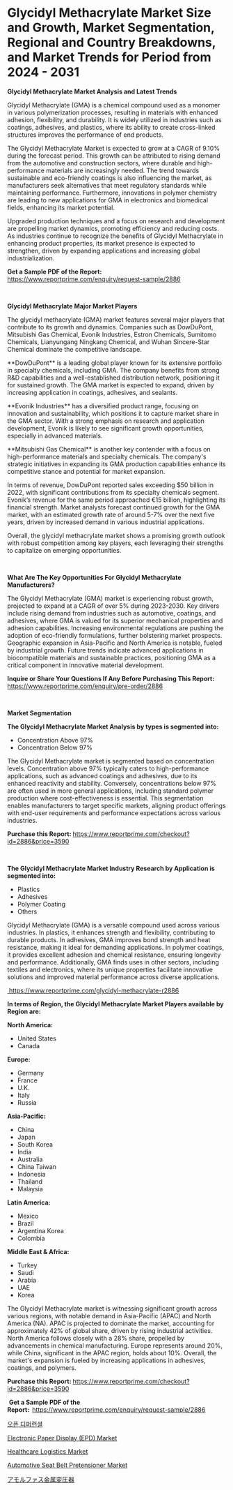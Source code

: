 <p><h1>Glycidyl Methacrylate Market Size and Growth, Market Segmentation, Regional and Country Breakdowns, and Market Trends for Period from 2024 -  2031</h1></p><p><strong>Glycidyl Methacrylate Market Analysis and Latest Trends</strong></p>
<p><p>Glycidyl Methacrylate (GMA) is a chemical compound used as a monomer in various polymerization processes, resulting in materials with enhanced adhesion, flexibility, and durability. It is widely utilized in industries such as coatings, adhesives, and plastics, where its ability to create cross-linked structures improves the performance of end products. </p><p>The Glycidyl Methacrylate Market is expected to grow at a CAGR of 9.10% during the forecast period. This growth can be attributed to rising demand from the automotive and construction sectors, where durable and high-performance materials are increasingly needed. The trend towards sustainable and eco-friendly coatings is also influencing the market, as manufacturers seek alternatives that meet regulatory standards while maintaining performance. Furthermore, innovations in polymer chemistry are leading to new applications for GMA in electronics and biomedical fields, enhancing its market potential. </p><p>Upgraded production techniques and a focus on research and development are propelling market dynamics, promoting efficiency and reducing costs. As industries continue to recognize the benefits of Glycidyl Methacrylate in enhancing product properties, its market presence is expected to strengthen, driven by expanding applications and increasing global industrialization.</p></p>
<p><strong>Get a Sample PDF of the Report:&nbsp;</strong> <a href="https://www.reportprime.com/enquiry/request-sample/2886">https://www.reportprime.com/enquiry/request-sample/2886</a></p>
<p>&nbsp;</p>
<p><strong>Glycidyl Methacrylate Major Market Players</strong></p>
<p><p>The glycidyl methacrylate (GMA) market features several major players that contribute to its growth and dynamics. Companies such as DowDuPont, Mitsubishi Gas Chemical, Evonik Industries, Estron Chemicals, Sumitomo Chemicals, Lianyungang Ningkang Chemical, and Wuhan Sincere-Star Chemical dominate the competitive landscape.</p><p>**DowDuPont** is a leading global player known for its extensive portfolio in specialty chemicals, including GMA. The company benefits from strong R&D capabilities and a well-established distribution network, positioning it for sustained growth. The GMA market is expected to expand, driven by increasing application in coatings, adhesives, and sealants.</p><p>**Evonik Industries** has a diversified product range, focusing on innovation and sustainability, which positions it to capture market share in the GMA sector. With a strong emphasis on research and application development, Evonik is likely to see significant growth opportunities, especially in advanced materials.</p><p>**Mitsubishi Gas Chemical** is another key contender with a focus on high-performance materials and specialty chemicals. The company's strategic initiatives in expanding its GMA production capabilities enhance its competitive stance and potential for market expansion.</p><p>In terms of revenue, DowDuPont reported sales exceeding $50 billion in 2022, with significant contributions from its specialty chemicals segment. Evonik’s revenue for the same period approached €15 billion, highlighting its financial strength. Market analysts forecast continued growth for the GMA market, with an estimated growth rate of around 5-7% over the next five years, driven by increased demand in various industrial applications.</p><p>Overall, the glycidyl methacrylate market shows a promising growth outlook with robust competition among key players, each leveraging their strengths to capitalize on emerging opportunities.</p></p>
<p>&nbsp;</p>
<p><strong>What Are The Key Opportunities For Glycidyl Methacrylate Manufacturers?</strong></p>
<p><p>The Glycidyl Methacrylate (GMA) market is experiencing robust growth, projected to expand at a CAGR of over 5% during 2023-2030. Key drivers include rising demand from industries such as automotive, coatings, and adhesives, where GMA is valued for its superior mechanical properties and adhesion capabilities. Increasing environmental regulations are pushing the adoption of eco-friendly formulations, further bolstering market prospects. Geographic expansion in Asia-Pacific and North America is notable, fueled by industrial growth. Future trends indicate advanced applications in biocompatible materials and sustainable practices, positioning GMA as a critical component in innovative material development.</p></p>
<p><strong>Inquire or Share Your Questions If Any Before Purchasing This Report:</strong> <a href="https://www.reportprime.com/enquiry/pre-order/2886">https://www.reportprime.com/enquiry/pre-order/2886</a></p>
<p>&nbsp;</p>
<p><strong>Market Segmentation</strong></p>
<p><strong>The Glycidyl Methacrylate Market Analysis by types is segmented into:</strong></p>
<p><ul><li>Concentration Above 97%</li><li>Concentration Below 97%</li></ul></p>
<p><p>The Glycidyl Methacrylate market is segmented based on concentration levels. Concentration above 97% typically caters to high-performance applications, such as advanced coatings and adhesives, due to its enhanced reactivity and stability. Conversely, concentrations below 97% are often used in more general applications, including standard polymer production where cost-effectiveness is essential. This segmentation enables manufacturers to target specific markets, aligning product offerings with end-user requirements and performance expectations across various industries.</p></p>
<p><strong>Purchase this Report:&nbsp;</strong><a href="https://www.reportprime.com/checkout?id=2886&price=3590">https://www.reportprime.com/checkout?id=2886&price=3590</a></p>
<p>&nbsp;</p>
<p><strong>The Glycidyl Methacrylate Market Industry Research by Application is segmented into:</strong></p>
<p><ul><li>Plastics</li><li>Adhesives</li><li>Polymer Coating</li><li>Others</li></ul></p>
<p><p>Glycidyl Methacrylate (GMA) is a versatile compound used across various industries. In plastics, it enhances strength and flexibility, contributing to durable products. In adhesives, GMA improves bond strength and heat resistance, making it ideal for demanding applications. In polymer coatings, it provides excellent adhesion and chemical resistance, ensuring longevity and performance. Additionally, GMA finds uses in other sectors, including textiles and electronics, where its unique properties facilitate innovative solutions and improved material performance across diverse applications.</p></p>
<p><a href="https://www.reportprime.com/glycidyl-methacrylate-r2886">&nbsp;https://www.reportprime.com/glycidyl-methacrylate-r2886</a></p>
<p><strong>In terms of Region, the Glycidyl Methacrylate Market Players available by Region are:</strong></p>
<p>
    <p> <strong> North America: </strong>
        <ul>
            <li>United States</li>
            <li>Canada</li>
        </ul>
        </p> 
    <p> <strong> Europe: </strong>
        <ul>
            <li>Germany</li>
            <li>France</li>
            <li>U.K.</li>
            <li>Italy</li>
            <li>Russia</li>
        </ul>
        </p> 
    <p> <strong> Asia-Pacific: </strong>
        <ul>
            <li>China</li>
            <li>Japan</li>
            <li>South Korea</li>
            <li>India</li>
            <li>Australia</li>
            <li>China Taiwan</li>
            <li>Indonesia</li>
            <li>Thailand</li>
            <li>Malaysia</li>
        </ul>
        </p> 
    <p> <strong> Latin America: </strong>
        <ul>
            <li>Mexico</li>
            <li>Brazil</li>
            <li>Argentina Korea</li>
            <li>Colombia</li>
        </ul>
        </p> 
    <p> <strong> Middle East & Africa: </strong>
        <ul>
            <li>Turkey</li>
            <li>Saudi</li>
            <li>Arabia</li>
            <li>UAE</li>
            <li>Korea</li>
        </ul>
    </p>
    </p>
<p><p>The Glycidyl Methacrylate market is witnessing significant growth across various regions, with notable demand in Asia-Pacific (APAC) and North America (NA). APAC is projected to dominate the market, accounting for approximately 42% of global share, driven by rising industrial activities. North America follows closely with a 28% share, propelled by advancements in chemical manufacturing. Europe represents around 20%, while China, significant in the APAC region, holds about 10%. Overall, the market's expansion is fueled by increasing applications in adhesives, coatings, and polymers.</p></p>
<p><strong>Purchase this Report: </strong><a href="https://www.reportprime.com/checkout?id=2886&price=3590">https://www.reportprime.com/checkout?id=2886&price=3590</a></p>
<p>&nbsp;<strong>Get a Sample PDF of the Report:&nbsp;&nbsp;</strong><a href="https://www.reportprime.com/enquiry/request-sample/2886">https://www.reportprime.com/enquiry/request-sample/2886</a></p>
<p><strong></strong></p>
<p><p><a href="https://medium.com/@wpzbonrg51/%EA%B8%80%EB%A1%9C%EB%B2%8C-%EC%98%A4%ED%94%88-%EB%94%94%ED%8D%BC%EB%A0%8C%EC%85%9C-%EC%8B%9C%EC%9E%A5-%EC%B5%9C%EC%8B%A0-%EB%8F%99%ED%96%A5-%EB%B6%84%EC%84%9D-%EB%B0%8F-%ED%96%A5%ED%9B%84-%EC%84%B1%EC%9E%A5-%EC%A0%84%EB%A7%9D-2024-2031-b8d3b7dee2ac">오픈 디퍼런셜</a></p><p><a href="https://issuu.com/reportprime-2/docs/electronic-paper-display-epd-market_000dcf1071775f">Electronic Paper Display (EPD) Market</a></p><p><a href="https://medium.com/@kylie.mathis078/future-of-healthcare-logistics-market-global-market-forecast-and-market-trends-2024-2031-e510ec603434">Healthcare Logistics Market</a></p><p><a href="https://issuu.com/reportprime-2/docs/automotive-seat-belt-pretensioner-m_afebdd6449a767">Automotive Seat Belt Pretensioner Market</a></p><p><a href="https://medium.com/@alenaieme/%E3%82%A2%E3%83%A2%E3%83%AB%E3%83%95%E3%82%A1%E3%82%B9%E9%87%91%E5%B1%9E%E3%83%88%E3%83%A9%E3%83%B3%E3%82%B9%E3%83%95%E3%82%A9%E3%83%BC%E3%83%9E%E3%83%BC%E5%B8%82%E5%A0%B4%E3%81%AE%E5%8B%95%E5%90%91%E3%81%A8%E5%88%86%E6%9E%90-%E5%B0%86%E6%9D%A5%E3%81%AE%E6%88%90%E9%95%B7%E3%81%AE%E6%A9%9F%E4%BC%9A%E3%81%A8%E8%AA%B2%E9%A1%8C-2024%E5%B9%B4-2031%E5%B9%B4-e76780ba3949">アモルファス金属変圧器</a></p></p>